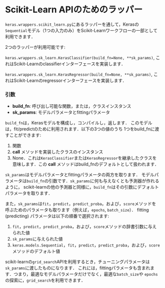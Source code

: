 # Scikit-Learn APIのためのラッパー

`keras.wrappers.scikit_learn.py`にあるラッパーを通して，Kerasの`Sequential`モデル（1つの入力のみ）をScikit-Learnワークフローの一部として利用できます．

2つのラッパーが利用可能です:

`keras.wrappers.sk_learn.KerasClassifier(build_fn=None, **sk_params)`, これはScikit-Learnのclassifierインターフェースを実装します．

`keras.wrappers.sk_learn.KerasRegressor(build_fn=None, **sk_params)`, これはScikit-Learnのregressorインターフェースを実装します．

### 引数

- __build_fn__: 呼び出し可能な関数，または，クラスインスタンス
- __sk_params__: モデルパラメータとfittingパラメータ

`build_fn`は，Kerasモデルを構成し，コンパイルし，返します．
このモデルは，fit/predictのために利用されます．以下の3つの値のうち
1つをbuild_fnに渡すことができます:

1. 関数
2. __call__ メソッドを実装したクラスのインスタンス
3. None．これは`KerasClassifier`または`KerasRegressor`を継承したクラスを意味します．この __call__ メソッドはbuild_fnのデフォルトとして扱われます．

`sk_params`はモデルパラメータとfittingパラメータの両方を取ります．
モデルパラメータは`build_fn`の引数です．`sk_params`に何も与えなくとも予測器が作れるように，
scikit-learnの他の予測器と同様に，`build_fn`はその引数にデフォルトパラメータを取ります．

また，`sk_params`は`fit`，`predict`，`predict_proba`，および，`score`メソッドを
呼ぶためのパラメータも取ります（例えば，`epochs`, `batch_size`）．
fitting (predicting) パラメータは以下の順番で選択されます:

1. `fit`，`predict`，`predict_proba`，および，`score`メソッドの辞書引数に与えられた値
2. `sk_params`に与えられた値
3. `keras.models.Sequential`，`fit`，`predict`，`predict_proba`，および，`score`メソッドのデフォルト値

scikit-learnの`grid_search`APIを利用するとき，チューニングパラメータは`sk_params`に渡したものになります．
これには，fittingパラメータも含まれます．つまり，最適なモデルパラメータだけでなく，最適な`batch_size`や
`epochs`の探索に，`grid_search`を利用できます．
